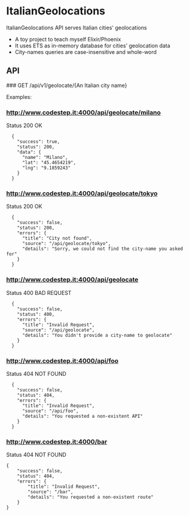 # ItalianGeolocations

ItalianGeolocations API serves Italian cities' geolocations
  * A toy project to teach myself Elixir/Phoenix
  * It uses ETS as in-memory database for cities' geolocation data
  * City-names queries are case-insensitive and whole-word


## API

### GET /api/v1/geolocate/{An Italian city name}

Examples:

### http://www.codestep.it:4000/api/geolocate/milano

Status 200 OK
~~~
  {
    "success": true,
    "status": 200,
    "data": {
      "name": "Milano",
      "lat": "45.4654219",
      "lng": "9.1859243"
    }
  }
~~~

### http://www.codestep.it:4000/api/geolocate/tokyo

Status 200 OK
~~~
  {
    "success": false,
    "status": 200,
    "errors": {
      "title": "City not found",
      "source": "/api/geolocate/tokyo",
      "details": "Sorry, we could not find the city-name you asked for"
    }
  }
~~~

### http://www.codestep.it:4000/api/geolocate

Status 400 BAD REQUEST
~~~
  {
    "success": false,
    "status": 400,
    "errors": {
      "title": "Invalid Request",
      "source": "/api/geolocate",
      "details": "You didn't provide a city-name to geolocate"
    }
  }
~~~

### http://www.codestep.it:4000/api/foo

Status 404 NOT FOUND
~~~
  {
    "success": false,
    "status": 404,
    "errors": {
      "title": "Invalid Request",
      "source": "/api/foo",
      "details": "You requested a non-existent API"
    }
  }
~~~

### http://www.codestep.it:4000/bar

Status 404 NOT FOUND
~~~
{
	"success": false,
	"status": 404,
	"errors": {
		"title": "Invalid Request",
		"source": "/bar",
		"details": "You requested a non-existent route"
	}
}
~~~